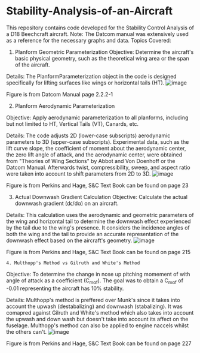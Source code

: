# Stability-Analysis-of-an-Aircraft
This repository contains code developed for the Stability Control Analysis of a D18 Beechcraft aircraft. 
Note: The Datcom manual was extensively used as a reference for the necessary graphs and data.
Topics Covered:

  1. Planform Geometric Parameterization
  Objective: Determine the aircraft's basic physical geometry, such as the theoretical wing area or the span of the aircraft. 

  Details: The PlanformParameterization object in the code is designed specifically for lifting surfaces like wings or horizontal tails (HT).
![image](https://github.com/FLAMENGOPORRA/Stability-Analysis-of-an-Aircraft/assets/139566575/abda759f-1d2e-4260-893f-d7716156a6a9)

Figure is from Datcom Manual page 2.2.2-1



  2. Planform Aerodynamic Parameterization

Objective: Apply aerodynamic parameterization to all planforms, including but not limited to HT, Vertical Tails (VT), Canards, etc.   

Details: The code adjusts 2D (lower-case subscripts) aerodynamic parameters to 3D (upper-case subscripts). Experimental data, such as the lift curve slope, the coefficient of moment about the aerodynamic center, the zero lift angle of attack, and the aerodynamic center, were obtained from "Theories of Wing Sections" by Abbot and Von Doenhoff or the Datcom Manual. Afterwards twist, compressibility, sweep, and aspect ratio were taken into account to shift parameters from 2D to 3D.
![image](https://github.com/FLAMENGOPORRA/Stability-Analysis-of-an-Aircraft/assets/139566575/d6c1c491-9da0-4db1-bfe6-98a6950e63df)

Figure is from Perkins and Hage, S&C Text Book can be found on page 23 


  3. Actual Downwash Gradient Calculation
Objective: Calculate the actual downwash gradient (dϵ/dα) on an aircraft.

Details: This calculation uses the aerodynamic and geometric parameters of the wing and horizontal tail to determine the downwash effect experienced by the tail due to the wing's presence. It considers the incidence angles of both the wing and the tail to provide an accurate representation of the downwash effect based on the aircraft's geometry. 
![image](https://github.com/FLAMENGOPORRA/Stability-Analysis-of-an-Aircraft/assets/139566575/a3822832-8c46-4ddd-a22b-f62576bb10d2) 


Figure is from Perkins and Hage, S&C Text Book can be found on page 215

    4. Multhopp's Method vs Gilruth and White's Method
Objective: To determine the change in nose up pitching momement of with angle of attack as a coefficient (C<sub>mαf</sub>). The goal was to obtain a C<sub>mαf</sub> of -0.01 representing the aircraft has 10% stability.

Details: Multhopp's method is preffered over Munk's since it takes into account the upwash (destabalizing) and downwash (stabalizing). It was comapred against Gilruth and White's method which also takes into account the upwash and down wash but doesn't take into account its affect on the fuselage. Multhopp's method can also be applied to engine naccels whilst the others can't.
![image](https://github.com/FLAMENGOPORRA/Stability-Analysis-of-an-Aircraft/assets/139566575/4eac584d-7c57-43e0-87cd-bda94aee9345)

Figure is from Perkins and Hage, S&C Text Book can be found on page 227
